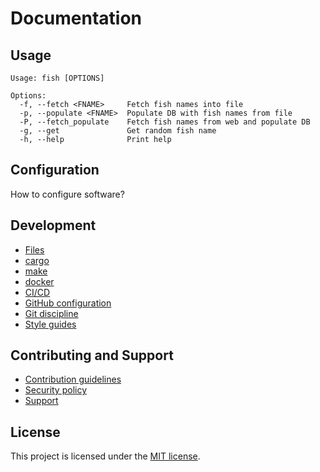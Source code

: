 Documentation
=============


Usage
-----

    Usage: fish [OPTIONS]

    Options:
      -f, --fetch <FNAME>     Fetch fish names into file
      -p, --populate <FNAME>  Populate DB with fish names from file
      -P, --fetch_populate    Fetch fish names from web and populate DB
      -g, --get               Get random fish name
      -h, --help              Print help


Configuration
-------------

How to configure software?


Development
-----------

- [Files](files.md)
- [cargo](cargo.md)
- [make](make.md)
- [docker](docker.md)
- [CI/CD](cicd.md)
- [GitHub configuration](github.md)
- [Git discipline](git.md)
- [Style guides](styleguides.md)


Contributing and Support
------------------------

- [Contribution guidelines](CONTRIBUTING.md)
- [Security policy](SECURITY.md)
- [Support](SUPPORT.md)


License
-------

This project is licensed under the [MIT license](../LICENSE).
